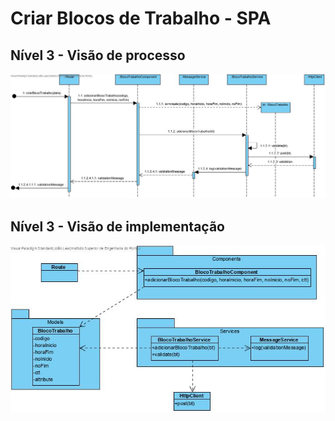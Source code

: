 # Criar Blocos de Trabalho - SPA

## Nível 3 - Visão de processo

![CriarBlocosTrabalho](CriarBlocosTrabalhoSPASD.jpg)



## Nível 3 - Visão de implementação

![CriarBlocosTrabalho](CriarBlocosTrabalhoSPACD.jpg)
